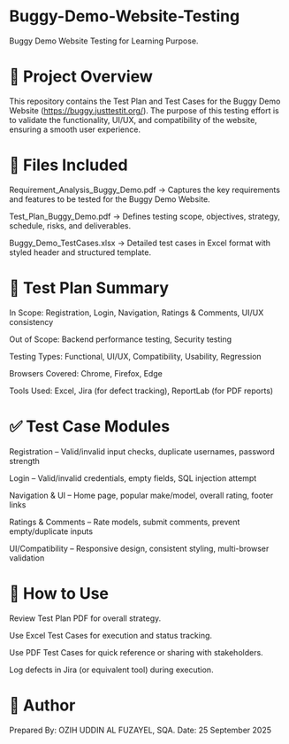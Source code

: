 # Buggy-Demo-Website-Testing
Buggy Demo Website Testing for Learning Purpose. 

# 📌 Project Overview

This repository contains the Test Plan and Test Cases for the Buggy Demo Website (https://buggy.justtestit.org/).
The purpose of this testing effort is to validate the functionality, UI/UX, and compatibility of the website, ensuring a smooth user experience.

# 📂 Files Included

Requirement_Analysis_Buggy_Demo.pdf → Captures the key requirements and features to be tested for the Buggy Demo Website.

Test_Plan_Buggy_Demo.pdf → Defines testing scope, objectives, strategy, schedule, risks, and deliverables.

Buggy_Demo_TestCases.xlsx → Detailed test cases in Excel format with styled header and structured template.

# 📝 Test Plan Summary

In Scope: Registration, Login, Navigation, Ratings & Comments, UI/UX consistency

Out of Scope: Backend performance testing, Security testing

Testing Types: Functional, UI/UX, Compatibility, Usability, Regression

Browsers Covered: Chrome, Firefox, Edge

Tools Used: Excel, Jira (for defect tracking), ReportLab (for PDF reports)

# ✅ Test Case Modules

Registration – Valid/invalid input checks, duplicate usernames, password strength

Login – Valid/invalid credentials, empty fields, SQL injection attempt

Navigation & UI – Home page, popular make/model, overall rating, footer links

Ratings & Comments – Rate models, submit comments, prevent empty/duplicate inputs

UI/Compatibility – Responsive design, consistent styling, multi-browser validation

# 🚀 How to Use

Review Test Plan PDF for overall strategy.

Use Excel Test Cases for execution and status tracking.

Use PDF Test Cases for quick reference or sharing with stakeholders.

Log defects in Jira (or equivalent tool) during execution.

# 👤 Author
Prepared By: OZIH UDDIN AL FUZAYEL, SQA. Date: 25 September 2025

